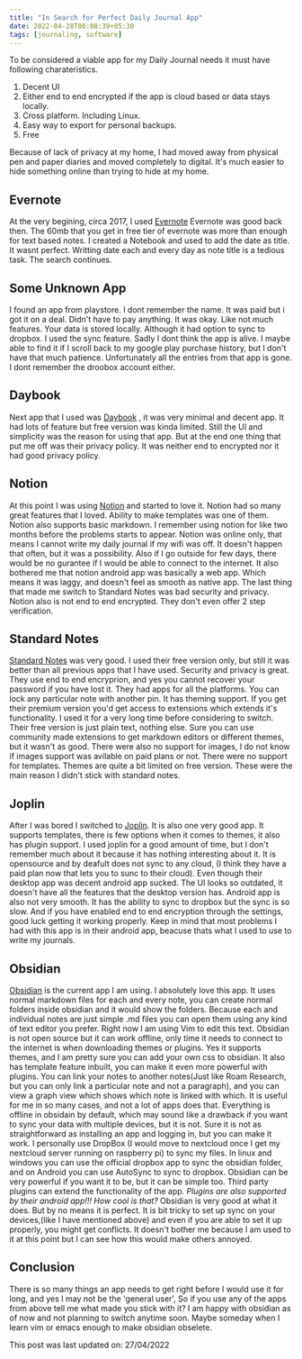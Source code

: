 ```yaml
---
title: "In Search for Perfect Daily Journal App"
date: 2022-04-28T00:08:39+05:30
tags: [journaling, software]
---
```


To be considered a viable app for my Daily Journal needs it must have following charateristics.

1. Decent UI
2. Either end to end encrypted if the app is cloud based or data stays locally.
3. Cross platform. Including Linux. 
4. Easy way to export for personal backups. 
5. Free

Because of lack of privacy at my home, I had moved away from physical pen and paper diaries and moved completely to digital. It's much easier to hide something online than trying to hide at my home. 

## Evernote
At the very begining, circa 2017, I used [Evernote](https://evernote.com) Evernote was good back then. The 60mb that you get in free tier of evernote was more than enough for text based notes. I created a Notebook and used to add the date as title. It wasnt perfect. Writting date each and every day as note title is a tedious task. The search continues.

## Some Unknown App
I found an app from playstore. I dont remember the name.  It was paid but i got it on a deal. Didn't have to pay anything. It was okay. Like not much features. Your data is stored locally. Although it had option to sync to dropbox. I used the sync feature. Sadly I dont think the app is alive. I maybe able to find it if I scroll back to my google play purchase history, but I don't have that much patience. Unfortunately all the entries from that app is gone. I dont remember the droobox
account either. 

## Daybook
Next app that I used was [Daybook](https://daybook.app) , it was very minimal and decent app. It had lots of feature but free version was kinda limited. Still the UI and simplicity was the reason for using that app. But at the end one thing that put me off was their privacy policy. It was neither end to encrypted nor it had good privacy policy. 

## Notion
At this point I was using [Notion](https://notion.so/) and started to love it. Notion had so many great features that I loved. Ability to make templates was one of them. Notion also supports basic markdown.  I remember using notion for like two months before the problems starts to appear. 
Notion was online only, that means I cannot write my daily journal if my wifi was off. It doesn't happen that often, but it was a possibility. Also if I go outside for few days, there would be no gurantee if I would be able to connect to the internet. It also bothered me that notion android app was basically a web app. Which means it was laggy, and doesn't feel as smooth as native app.  The last thing that made me switch to Standard Notes was bad security and
privacy. Notion also is not end to end encrypted. They don't even offer 2 step verification. 

## Standard Notes
[Standard Notes](https://standardnotes.com) was very good. I used their free version only, but still it was better than all previous apps that I have used. Security and privacy is great. They use end to end encryprion, and yes you cannot recover your password if you have lost it. They had apps for all the platforms. You can lock any particular note with another pin. It has theming support. If you get their premium version you'd get access to extensions which extends it's
functionality.  I used it for a very long time before considering to switch. 
Their free version is just plain text, nothing else. Sure you can use community made extensions to get markdown editors or different themes, but it wasn't as good. There were also no support for images, I  do not know if images support was avilable on paid plans or not. There were no support for templates. Themes are quite a bit limited on free version. These were the main reason I didn't stick with standard notes. 

## Joplin
After I was bored I switched to [Joplin](https://joplinapp.org/). It is also one very good app. It supports templates, there is few options when it comes to themes, it also has plugin support. I used joplin for a good amount of time, but I don't remember much about it because it has nothing interesting about it. It is opensource and by deafult does not sync to any cloud, (I think they have a paid plan now that lets you to sunc to their cloud). Even though their desktop app was decent
android app sucked. The UI looks so outdated, it doesn't have all the features that the desktop version has. Android app is also not very smooth. It has the ability to sync to dropbox but the sync is so slow. And if you have enabled end to end encryption through the settings, good luck getting it working properly. Keep in mind that most problems I had with this app is in their android app, beacuse thats what I used to use to write my journals.

## Obsidian
[Obsidian](https://obsidian.md) is the current app I am using. I absolutely love this app. It uses normal markdown files for each and every note, you can create normal folders inside obsidian and it would show the folders. Because each and individual notes are just simple .md files you can open them using any kind of text editor you prefer. Right now I am using Vim to edit this text. Obsidian is not open source but it can work offline, only time it needs to connect to the internet
is when downloading themes or plugins. Yes it supports themes, and I am pretty sure you can add your own css to obsidian. It also has template feature inbuilt, you can make it even more powerful with plugins. You can link your notes to another notes(Just like Roam Research, but you can only link a particular note and not a paragraph), and you can view a graph view which shows which note is linked with which. It is useful for me in so many cases, and not a lot of apps does that.
Everything is offline in obsidain by default, which may sound like a drawback if you want to sync your data with multiple devices, but it is not. Sure it is not as straightforward as installing an app and logging in, but you can make it work. I personally use DropBox (I would move to nextcloud once I get my nextcloud server running on raspberry pi) to sync my files. In linux and windows you can use the official dropbox app to sync the obsidian folder, and on Android you can use AutoSync
to sync to dropbox. 
Obsidian can be very powerful if you want it to be, but it can be simple too. Third party plugins can extend the functionality of the app. _Plugins are also supported by their android app!!! How cool is that?_ 
Obsidian is very good at what it does. But by no means it is perfect. It is bit tricky to set up sync on your devices,(like I have mentioned above) and even if you are able to set it up properly, you might get conflicts. It doesn't bother me because I am used to it at this point but I can see how this would make others annoyed.  

## Conclusion
There  is so many things an app needs to get right before I would use it for long, and yes I may not be the 'general user', So if you use any of the apps from above tell me what made you stick with it?
I am happy with obsidian as of now and not planning to switch anytime soon. Maybe someday when I learn vim or emacs enough to make obsidian obselete. 

This post was last updated on: 27/04/2022




